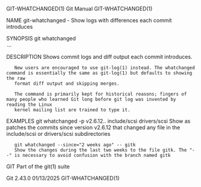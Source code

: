 GIT-WHATCHANGED(1)							  Git Manual							    GIT-WHATCHANGED(1)

NAME
       git-whatchanged - Show logs with differences each commit introduces

SYNOPSIS
       git whatchanged <option>...

DESCRIPTION
       Shows commit logs and diff output each commit introduces.

       New users are encouraged to use git-log(1) instead. The whatchanged command is essentially the same as git-log(1) but defaults to showing the raw
       format diff output and skipping merges.

       The command is primarily kept for historical reasons; fingers of many people who learned Git long before git log was invented by reading the Linux
       kernel mailing list are trained to type it.

EXAMPLES
       git whatchanged -p v2.6.12.. include/scsi drivers/scsi
	   Show as patches the commits since version v2.6.12 that changed any file in the include/scsi or drivers/scsi subdirectories

       git whatchanged --since="2 weeks ago" -- gitk
	   Show the changes during the last two weeks to the file gitk. The "--" is necessary to avoid confusion with the branch named gitk

GIT
       Part of the git(1) suite

Git 2.43.0								  01/13/2025							    GIT-WHATCHANGED(1)
